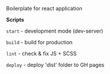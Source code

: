 Boilerplate for react application

**Scripts**

`start` - development mode (dev-server) 

`build` - build for production

`lint` - check & fix JS + SCSS

`deploy` - deploy 'dist' folder to GH pages